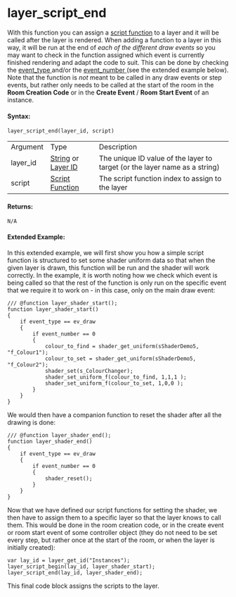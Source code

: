 # layer_script_end

With this function you can assign a [script
function](../../../../GML_Overview/Script_Functions) to a layer and
it will be called after the layer is rendered. When adding a function to
a layer in this way, it will be run at the end of *each of the different
draw events* so you may want to check in the function assigned which
event is currently finished rendering and adapt the code to suit. This
can be done by checking the [ event_type
](../../Objects/Object_Events/event_type) and/or the [ event_number
](../../Objects/Object_Events/event_number) (see the extended
example below). Note that the function is *not* meant to be called in
any draw events or step events, but rather only needs to be called at
the start of the room in the **Room Creation Code** or in the **Create
Event** / **Room Start Event** of an instance.

#### Syntax:

``` gml
layer_script_end(layer_id, script)
```

|          |                                                                                                                                                                                                                  |                                                                            |
|----------|------------------------------------------------------------------------------------------------------------------------------------------------------------------------------------------------------------------|----------------------------------------------------------------------------|
| Argument | Type                                                                                                                                                                                                             | Description                                                                |
| layer_id |  [String](../../../../../../GameMaker_Language/GML_Overview/Data_Types) or [Layer ID](../../../../../../GameMaker_Language/GML_Reference/Asset_Management/Rooms/General_Layer_Functions/layer_get_id)    | The unique ID value of the layer to target (or the layer name as a string) |
| script   |  [Script Function](../../../../../../GameMaker_Language/GML_Overview/Script_Functions)                                                                                                                       | The script function index to assign to the layer                           |

#### Returns:

``` gml
N/A
```

#### Extended Example:

In this extended example, we will first show you how a simple script
function is structured to set some shader uniform data so that when the
given layer is drawn, this function will be run and the shader will work
correctly. In the example, it is worth noting how we check which event
is being called so that the rest of the function is only run on the
specific event that we require it to work on - in this case, only on the
main draw event:

``` gml
/// @function layer_shader_start();
function layer_shader_start()
{
    if event_type == ev_draw
    {
        if event_number == 0
        {
            colour_to_find = shader_get_uniform(sShaderDemo5, "f_Colour1");
            colour_to_set = shader_get_uniform(sShaderDemo5, "f_Colour2");
            shader_set(s_ColourChanger);
            shader_set_uniform_f(colour_to_find, 1,1,1 );
            shader_set_uniform_f(colour_to_set, 1,0,0 );
        }
    }
}
```

We would then have a companion function to reset the shader after all
the drawing is done:

``` gml
/// @function layer_shader_end();
function layer_shader_end()
{
    if event_type == ev_draw
    {
        if event_number == 0
        {
            shader_reset();
        }
    }
}
```

Now that we have defined our script functions for setting the shader, we
then have to assign them to a specific layer so that the layer knows to
call them. This would be done in the room creation code, or in the
create event or room start event of some controller object (they do not
need to be set every step, but rather once at the start of the room, or
when the layer is initially created):

``` gml
var lay_id = layer_get_id("Instances");
layer_script_begin(lay_id, layer_shader_start);
layer_script_end(lay_id, layer_shader_end);
```

This final code block assigns the scripts to the layer.
